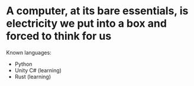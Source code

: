 # A computer, at its bare essentials, is electricity we put into a box and forced to think for us
Known languages:
- Python
- Unity C# (learning)
- Rust (learning)
